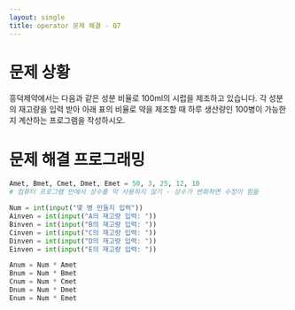 ```yaml
---
layout: single
title: operator 문제 해결 - Q7
---
```


# 문제 상황
흥덕제약에서는 다음과 같은 성분 비율로 100ml의 시럽을 제조하고 있습니다. 각 성분의 재고량을 입력 받아 아래 표의 비율로 약을 제조할 때 하루 생산량인 100병이 가능한지 계산하는 프로그램을 작성하시오.

# 문제 해결 프로그래밍

~~~python
Amet, Bmet, Cmet, Dmet, Emet = 50, 3, 25, 12, 10
# 컴퓨터 프로그램 안에서 상수를 막 사용하지 않기 - 상수가 변화하면 수정이 힘듦

Num = int(input("몇 병 만들지 입력"))
Ainven = int(input("A의 재고량 입력: "))
Binven = int(input("B의 재고량 입력: "))
Cinven = int(input("C의 재고량 입력: "))
Dinven = int(input("D의 재고량 입력: "))
Einven = int(input("E의 재고량 입력: "))

Anum = Num * Amet
Bnum = Num * Bmet
Cnum = Num * Cmet
Dnum = Num * Dmet
Enum = Num * Emet
~~~
